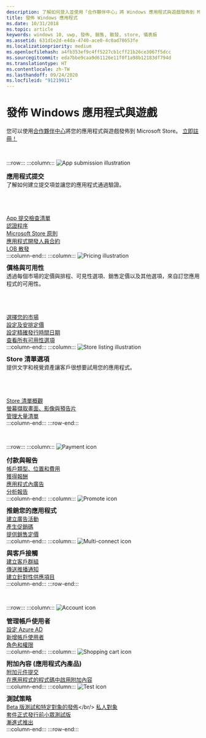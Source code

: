 ```yaml
---
description: 了解如何登入並使用「合作夥伴中心」將 Windows 應用程式與遊戲發佈到 Microsoft Store。
title: 發佈 Windows 應用程式
ms.date: 10/31/2018
ms.topic: article
keywords: windows 10, uwp, 發佈, 銷售, 散發, store, 儀表板
ms.assetid: 631d1e2d-e4da-4740-ace0-4c0ad78653fe
ms.localizationpriority: medium
ms.openlocfilehash: a4fb353ef9c4ff5227cb1cff21b26ce3067f5dcc
ms.sourcegitcommit: eda7bbe9caa9d61126e11f0f1a98b12183df794d
ms.translationtype: HT
ms.contentlocale: zh-TW
ms.lasthandoff: 09/24/2020
ms.locfileid: "91219011"
---
```

# <a name="publish-windows-apps-and-games"></a>發佈 Windows 應用程式與遊戲  

您可以使用[合作夥伴中心](https://partner.microsoft.com/dashboard)將您的應用程式與遊戲發佈到 Microsoft Store。 [立即註冊！](https://developer.microsoft.com/store/register)

<br/>

:::row:::
    :::column:::
        <img src="https://docs.microsoft.com/media/illustrations/teams-fast-track.svg" alt="App submission illustration" />
        <h3 style="margin-top: 10px; margin-bottom: 0px">應用程式提交</h3>
        <p style="margin-top: 0px; margin-bottom: 50px">了解如何建立提交項並讓您的應用程式通過驗證。</p>
        <br>
        <a href="app-submissions.md">App 提交檢查清單</a><br/>
        <a href="the-app-certification-process.md">認證程序</a><br/>
        <a href="store-policies.md">Microsoft Store 原則</a><br/>
        <a href="//docs.microsoft.com/legal/windows/agreements/app-developer-agreement">應用程式開發人員合約</a><br/>
        <a href="distribute-lob-apps-to-enterprises.md">LOB 散發</a><br/>
    :::column-end:::
    :::column:::
        <img src="https://docs.microsoft.com/media/illustrations/bcs-partner-advanced-management- billing-7.svg" alt="Pricing illustration" />
        <h3 style="margin-top: 10px; margin-bottom: 0px">價格與可用性</h3>
        <p style="margin-top: 0px; margin-bottom: 50px">透過每個市場的定價與排程、可見性選項、銷售定價以及其他選項，來自訂您應用程式的可用性。</p>
        <br>
        <a href="/windows/uwp/publish/define-market-selection">選擇您的市場</a><br/>
        <a href="set-and-schedule-app-pricing.md">設定及安排定價</a><br/>
        <a href="configure-precise-release-scheduling.md">設定精確發行時間日期</a><br/>
        <a href="set-app-pricing-and-availability.md">查看所有可用性選項</a><br/>
    :::column-end:::
    :::column:::
        <img src="https://docs.microsoft.com/media/illustrations/biztalk-get-started-scenarios.svg" alt="Store listing illustration" />
        <h3 style="margin-top: 10px; margin-bottom: 0px">Store 清單選項</h3>
        <p style="margin-top: 0px; margin-bottom: 50px">提供文字和視覺資產讓客戶很想要試用您的應用程式。</p>
        <br>
        <a href="create-app-store-listings.md">Store 清單概觀</a><br/>
        <a href="app-screenshots-and-images.md">螢幕擷取畫面、影像與預告片</a><br/>
        <a href="import-and-export-store-listings.md">管理大量清單 </a><br/>
    :::column-end:::
:::row-end:::

<br/>

:::row:::
    :::column:::
        <img src="https://docs.microsoft.com/media/illustrations/team-services-get-started-account-manager.svg" alt="Payment icon" />
        <h3 style="margin-top: 10px; margin-bottom: 0px">付款與報告</h3>
        <a href="account-types-locations-and-fees.md">帳戶類型、位置和費用</a><br/>
        <a href="getting-paid-apps.md">獲得報酬</a><br/>
        <a href="in-app-ads.md">應用程式內廣告</a><br/>
        <a href="analytics.md">分析報告</a><br/>
    :::column-end:::
    :::column:::
        <img src="https://docs.microsoft.com/media/illustrations/ms365enterprise-partner-news-2.svg" alt="Promote icon" />
        <h3 style="margin-top: 10px; margin-bottom: 0px">推銷您的應用程式</h3>
        <a href="create-an-ad-campaign-for-your-app.md">建立廣告活動</a><br/>
        <a href="generate-promotional-codes.md">產生促銷碼</a><br/>
        <a href="put-apps-and-add-ons-on-sale.md">提供銷售定價</a><br/>
    :::column-end:::
    :::column:::
        <img src="https://docs.microsoft.com/media/illustrations/virtualization-hperv-server-community.svg" alt="Multi-connect icon" />
        <h3 style="margin-top: 10px; margin-bottom: 0px">與客戶接觸</h3>
        <a href="create-customer-groups.md">建立客戶群組</a><br/>
        <a href="send-push-notifications-to-your-apps-customers.md">傳送推播通知</a><br/>
        <a href="use-targeted-offers-to-maximize-engagement-and-conversions.md">建立針對性供應項目</a><br/>
    :::column-end:::
:::row-end:::

<br/>

:::row:::
    :::column:::
        <img src="https://docs.microsoft.com/media/illustrations/bcs-user-management-add-customer-1.svg" alt="Account icon" />
        <h3 style="margin-top: 10px; margin-bottom: 0px">管理帳戶使用者</h3>
        <a href="/windows/uwp/publish/associate-azure-ad-with-partner-center">設定 Azure AD</a><br/>
        <a href="add-users-groups-and-azure-ad-applications.md">新增帳戶使用者</a><br/>
        <a href="set-custom-permissions-for-account-users.md">角色和權限</a><br/>
    :::column-end:::
    :::column:::
        <img src="https://docs.microsoft.com/media/illustrations/sql-get-started-download.svg" alt="Shopping cart icon" />
        <h3 style="margin-top: 10px; margin-bottom: 0px">附加內容 (應用程式內產品)</h3>
        <a href="add-on-submissions.md">附加元件提交</a><br/>
        <a href="../monetize/in-app-purchases-and-trials.md">在應用程式的程式碼中啟用附加內容</a><br/>
    :::column-end:::
    :::column:::
        <img src="https://docs.microsoft.com/media/illustrations/team-services-dev-ops-test.svg" alt="Test icon" />
        <h3 style="margin-top: 10px; margin-bottom: 0px">測試策略</h3>
        <a href="beta-testing-and-targeted-distribution.md">Beta 版測試和特定對象的發佈</a></br/> <a href="choose-visibility-options.md#audience">私人對象</a><br/>
        <a href="package-flights.md">套件正式發行前小眾測試版</a><br/>
        <a href="gradual-package-rollout.md">漸進式推出</a><br/>
    :::column-end:::
:::row-end:::